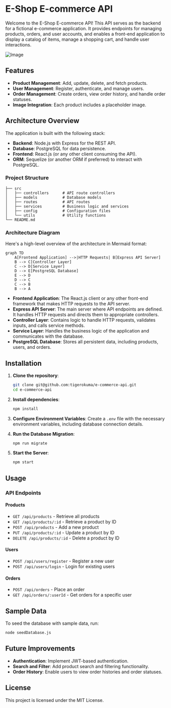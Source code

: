 # E-Shop E-commerce API

Welcome to the E-Shop E-commerce API! This API serves as the backend for a fictional e-commerce application. It provides endpoints for managing products, orders, and user accounts, and enables a front-end application to display a catalog of items, manage a shopping cart, and handle user interactions.

![Image](Capture-2024-11-10-013133.png)

## Features

- **Product Management**: Add, update, delete, and fetch products.
- **User Management**: Register, authenticate, and manage users.
- **Order Management**: Create orders, view order history, and handle order statuses.
- **Image Integration**: Each product includes a placeholder image.

## Architecture Overview

The application is built with the following stack:

- **Backend**: Node.js with Express for the REST API.
- **Database**: PostgreSQL for data persistence.
- **Frontend**: React.js (or any other client consuming the API).
- **ORM**: Sequelize (or another ORM if preferred) to interact with PostgreSQL.

### Project Structure

```
├── src
│   ├── controllers      # API route controllers
│   ├── models           # Database models
│   ├── routes           # API routes
│   ├── services         # Business logic and services
│   ├── config           # Configuration files
│   └── utils            # Utility functions
└── README.md
```

### Architecture Diagram

Here's a high-level overview of the architecture in Mermaid format:

```mermaid
graph TD
    A[Frontend Application] -->|HTTP Requests| B[Express API Server]
    B --> C[Controller Layer]
    C --> D[Service Layer]
    D --> E[PostgreSQL Database]
    E --> D
    D --> C
    C --> B
    B --> A
```

- **Frontend Application**: The React.js client or any other front-end framework that makes HTTP requests to the API server.
- **Express API Server**: The main server where API endpoints are defined. It handles HTTP requests and directs them to appropriate controllers.
- **Controller Layer**: Contains logic to handle HTTP requests, validates inputs, and calls service methods.
- **Service Layer**: Handles the business logic of the application and communicates with the database.
- **PostgreSQL Database**: Stores all persistent data, including products, users, and orders.

## Installation

1. **Clone the repository**:
   ```bash
   git clone git@github.com:tigerokuma/e-commerce-api.git
   cd e-commerce-api
   ```

2. **Install dependencies**:
   ```bash
   npm install
   ```

3. **Configure Environment Variables**: Create a `.env` file with the necessary environment variables, including database connection details.

4. **Run the Database Migration**:
   ```bash
   npm run migrate
   ```

5. **Start the Server**:
   ```bash
   npm start
   ```

## Usage

### API Endpoints

#### Products

- `GET /api/products` - Retrieve all products
- `GET /api/products/:id` - Retrieve a product by ID
- `POST /api/products` - Add a new product
- `PUT /api/products/:id` - Update a product by ID
- `DELETE /api/products/:id` - Delete a product by ID

#### Users

- `POST /api/users/register` - Register a new user
- `POST /api/users/login` - Login for existing users

#### Orders

- `POST /api/orders` - Place an order
- `GET /api/orders/:userId` - Get orders for a specific user

## Sample Data

To seed the database with sample data, run:

```bash
node seedDatabase.js
```

## Future Improvements

- **Authentication**: Implement JWT-based authentication.
- **Search and Filter**: Add product search and filtering functionality.
- **Order History**: Enable users to view order histories and order statuses.

## License

This project is licensed under the MIT License.
